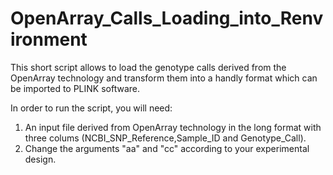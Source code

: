 # OpenArray_Calls_Loading_into_Renvironment
This short script allows to load the genotype calls derived from the OpenArray technology and transform them into a handly format which can be imported to PLINK software.

In order to run the script, you will need:

  1. An input file derived from OpenArray technology in the long format with three colums (NCBI_SNP_Reference,Sample_ID and	Genotype_Call).
  2. Change the arguments "aa" and "cc" according to your experimental design.
